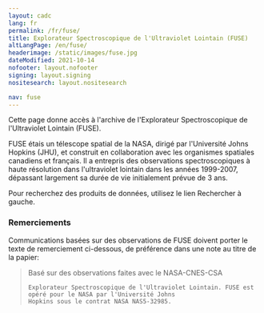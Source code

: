 ```yaml
---
layout: cadc
lang: fr
permalink: /fr/fuse/
title: Explorateur Spectroscopique de l'Ultraviolet Lointain (FUSE)
altLangPage: /en/fuse/
headerimage: /static/images/fuse.jpg
dateModified: 2021-10-14
nofooter: layout.nofooter
signing: layout.signing
nositesearch: layout.nositesearch

nav: fuse
---
```


<p>
  Cette page donne accès à l'archive de l'Explorateur
  Spectroscopique de l'Ultraviolet Lointain (FUSE).
</p>

<p>
  FUSE étais un télescope spatial de la NASA,
  dirigé par l'Université Johns Hopkins (JHU), et
  construit en collaboration avec les organismes spatiales canadiens
  et français. Il a entrepris des observations spectroscopiques
  à haute résolution dans l'ultraviolet lointain dans
  les années 1999-2007, dépassant largement sa
  durée de vie initialement prévue de 3 ans.
</p>

<p>
  Pour recherchez des produits de données, utilisez le lien
  Rechercher à gauche.
</p>

<div class="about_text">

  <h3>Remerciements</h3>

  <p>
    Communications basées sur des observations de FUSE doivent
    porter le texte de remerciement ci-dessous, de
    préférence dans une note au titre de la papier:
  </p>
 <blockquote>
    Basé sur des observations faites avec le NASA-CNES-CSA

    Explorateur Spectroscopique de l'Ultraviolet Lointain. FUSE est
    opéré pour le NASA par l'Université Johns
    Hopkins sous le contrat NASA NAS5-32985.
 </blockquote>
</div>
